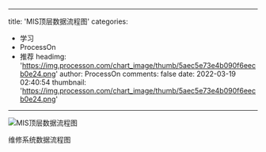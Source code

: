 
---
title: 'MIS顶层数据流程图'
categories: 
 - 学习
 - ProcessOn
 - 推荐
headimg: 'https://img.processon.com/chart_image/thumb/5aec5e73e4b090f6eecb0e24.png'
author: ProcessOn
comments: false
date: 2022-03-19 02:40:54
thumbnail: 'https://img.processon.com/chart_image/thumb/5aec5e73e4b090f6eecb0e24.png'
---

<div>   
<img class="thumb" alt="MIS顶层数据流程图" src="https://img.processon.com/chart_image/thumb/5aec5e73e4b090f6eecb0e24.png" referrerpolicy="no-referrer">
<p>维修系统数据流程图</p>  
</div>
            